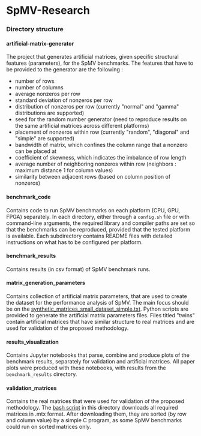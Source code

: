 SpMV-Research
=========

### Directory structure

#### artificial-matrix-generator
The project that generates artificial matrices, given specific structural features (parameters), for the SpMV benchmarks. The features that have to be provided to the generator are the following : 

* number of rows
* number of columns
* average nonzeros per row
* standard deviation of nonzeros per row
* distribution of nonzeros per row (currently "normal" and "gamma" distributions are supported)
* seed for the random number generator (need to reproduce results on the same artificial matrices across different platforms)
* placement of nonzeros within row (currently "random", "diagonal" and "simple" are supported)
* bandwidth of matrix, which confines the column range that a nonzero can be placed at
* coefficient of skewness, which indicates the imbalance of row length
* average number of neighboring nonzeros within row (neighbors : maximum distance 1 for column values)
* similarity between adjacent rows (based on column position of nonzeros)

#### benchmark_code
Contains code to run SpMV benchmarks on each platform (CPU, GPU, FPGA) separately. In each directory, either through a `config.sh` file or with command-line arguments, the required library and compiler paths are set so that the benchmarks can be reproduced, provided that the tested platform is available. Each subdirectory contains README files with detailed instructions on what has to be configured per platform.

#### benchmark_results
Contains results (in csv format) of SpMV benchmark runs.

#### matrix_generation_parameters
Contains collection of artificial matrix parameters, that are used to create the dataset for the performance analysis of SpMV. The main focus should be on the [synthetic_matrices_small_dataset_simple.txt](https://github.com/p-anastas/SpMV-Research/blob/main/matrix_generation_parameters/synthetic_matrices_small_dataset_simple.txt). Python scripts are provided to generate the artificial matrix parameters files. Files titled "twins" contain artificial matrices that have similar structure to real matrices and are used for validation of the proposed methodology.

#### results_visualization
Contains Jupyter notebooks that parse, combine and produce plots of the benchmark results, separately for validation and artificial matrices. All paper plots were produced with these notebooks, with results from the `benchmark_results` directory.

#### validation_matrices
Contains the real matrices that were used for validation of the proposed methodology. The [bash script](https://github.com/p-anastas/SpMV-Research/blob/main/validation_matrices/get_validation_matrices.sh) in this directory downloads all required matrices in .mtx format. After downloading them, they are sorted (by row and column value) by a simple C program, as some SpMV benchmarks could run on sorted matrices only.
